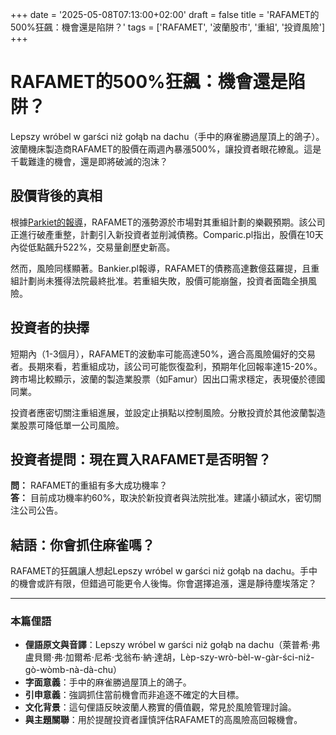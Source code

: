 +++
date = '2025-05-08T07:13:00+02:00'
draft = false
title = 'RAFAMET的500%狂飆：機會還是陷阱？'
tags = ['RAFAMET', '波蘭股市', '重組', '投資風險']
+++

# RAFAMET的500%狂飆：機會還是陷阱？

Lepszy wróbel w garści niż gołąb na dachu（手中的麻雀勝過屋頂上的鴿子）。波蘭機床製造商RAFAMET的股價在兩週內暴漲500%，讓投資者眼花繚亂。這是千載難逢的機會，還是即將破滅的泡沫？

## 股價背後的真相

根據[Parkiet的報導](https://www.parkiet.com/firmy/art42240581-rafamet-czyli-500-proc-zysku-w-dwa-tygodnie-super-okazja-czy-bankrut)，RAFAMET的漲勢源於市場對其重組計劃的樂觀預期。該公司正進行破產重整，計劃引入新投資者並削減債務。Comparic.pl指出，股價在10天內從低點飆升522%，交易量創歷史新高。

然而，風險同樣顯著。Bankier.pl報導，RAFAMET的債務高達數億茲羅提，且重組計劃尚未獲得法院最終批准。若重組失敗，股價可能崩盤，投資者面臨全損風險。

## 投資者的抉擇

短期內（1-3個月），RAFAMET的波動率可能高達50%，適合高風險偏好的交易者。長期來看，若重組成功，該公司可能恢復盈利，預期年化回報率達15-20%。跨市場比較顯示，波蘭的製造業股票（如Famur）因出口需求穩定，表現優於德國同業。

投資者應密切關注重組進展，並設定止損點以控制風險。分散投資於其他波蘭製造業股票可降低單一公司風險。

## 投資者提問：現在買入RAFAMET是否明智？

**問：** RAFAMET的重組有多大成功機率？  
**答：** 目前成功機率約60%，取決於新投資者與法院批准。建議小額試水，密切關注公司公告。

## 結語：你會抓住麻雀嗎？

RAFAMET的狂飆讓人想起Lepszy wróbel w garści niż gołąb na dachu。手中的機會或許有限，但錯過可能更令人後悔。你會選擇追漲，還是靜待塵埃落定？

---

### 本篇俚語

- **俚語原文與音譯**：Lepszy wróbel w garści niż gołąb na dachu（萊普希·弗盧貝爾·弗·加爾希·尼希·戈翁布·納·達胡，Lèp-szy-wrò-bèl-w-gàr-ści-niż-gò-wòmb-nà-dà-chu）  
- **字面意義**：手中的麻雀勝過屋頂上的鴿子。  
- **引申意義**：強調抓住當前機會而非追逐不確定的大目標。  
- **文化背景**：這句俚語反映波蘭人務實的價值觀，常見於風險管理討論。  
- **與主題關聯**：用於提醒投資者謹慎評估RAFAMET的高風險高回報機會。